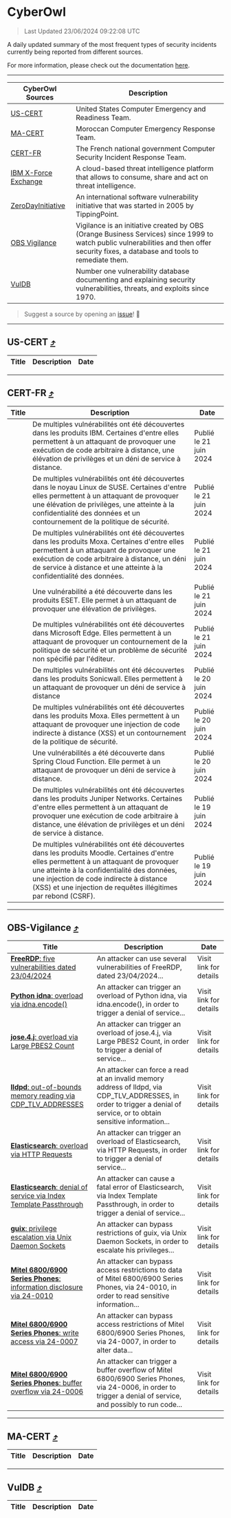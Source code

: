 
 <div id='top'></div>

# CyberOwl

 > Last Updated 23/06/2024 09:22:08 UTC
 
 A daily updated summary of the most frequent types of security incidents currently being reported from different sources.
 
 For more information, please check out the documentation [here](./docs/README.md).
 
 ---
 |CyberOwl Sources|Description|
 |---|---|
 |[US-CERT](#us-cert-arrow_heading_up)|United States Computer Emergency and Readiness Team.|
 |[MA-CERT](#ma-cert-arrow_heading_up)|Moroccan Computer Emergency Response Team.|
 |[CERT-FR](#cert-fr-arrow_heading_up)|The French national government Computer Security Incident Response Team.|
 |[IBM X-Force Exchange](#ibmcloud-arrow_heading_up)|A cloud-based threat intelligence platform that allows to consume, share and act on threat intelligence.|
 |[ZeroDayInitiative](#zerodayinitiative-arrow_heading_up)|An international software vulnerability initiative that was started in 2005 by TippingPoint.|
 |[OBS Vigilance](#obs-vigilance-arrow_heading_up)|Vigilance is an initiative created by OBS (Orange Business Services) since 1999 to watch public vulnerabilities and then offer security fixes, a database and tools to remediate them.|
 |[VulDB](#vuldb-arrow_heading_up)|Number one vulnerability database documenting and explaining security vulnerabilities, threats, and exploits since 1970.|
 
 > Suggest a source by opening an [issue](https://github.com/karimhabush/cyberowl/issues)! :raised_hands:
 ---

## US-CERT [:arrow_heading_up:](#cyberowl)

 |Title|Description|Date|
 |---|---|---|
 
 ---

## CERT-FR [:arrow_heading_up:](#cyberowl)

 |Title|Description|Date|
 |---|---|---|
 |[](https://www.cert.ssi.gouv.fr/avis/CERTFR-2024-AVI-0514/)|De multiples vulnérabilités ont été découvertes dans les produits IBM. Certaines d'entre elles permettent à un attaquant de provoquer une exécution de code arbitraire à distance, une élévation de privilèges et un déni de service à distance.|Publié le 21 juin 2024|
 |[](https://www.cert.ssi.gouv.fr/avis/CERTFR-2024-AVI-0513/)|De multiples vulnérabilités ont été découvertes dans le noyau Linux de SUSE. Certaines d'entre elles permettent à un attaquant de provoquer une élévation de privilèges, une atteinte à la confidentialité des données et un contournement de la politique de sécurité.|Publié le 21 juin 2024|
 |[](https://www.cert.ssi.gouv.fr/avis/CERTFR-2024-AVI-0512/)|De multiples vulnérabilités ont été découvertes dans les produits Moxa. Certaines d'entre elles permettent à un attaquant de provoquer une exécution de code arbitraire à distance, un déni de service à distance et une atteinte à la confidentialité des données.|Publié le 21 juin 2024|
 |[](https://www.cert.ssi.gouv.fr/avis/CERTFR-2024-AVI-0511/)|Une vulnérabilité a été découverte dans les produits ESET. Elle permet à un attaquant de provoquer une élévation de privilèges.|Publié le 21 juin 2024|
 |[](https://www.cert.ssi.gouv.fr/avis/CERTFR-2024-AVI-0510/)|De multiples vulnérabilités ont été découvertes dans Microsoft Edge. Elles permettent à un attaquant de provoquer un contournement de la politique de sécurité et un problème de sécurité non spécifié par l'éditeur.|Publié le 21 juin 2024|
 |[](https://www.cert.ssi.gouv.fr/avis/CERTFR-2024-AVI-0509/)|De multiples vulnérabilités ont été découvertes dans les produits Sonicwall. Elles permettent à un attaquant de provoquer un déni de service à distance|Publié le 20 juin 2024|
 |[](https://www.cert.ssi.gouv.fr/avis/CERTFR-2024-AVI-0508/)|De multiples vulnérabilités ont été découvertes dans les produits Moxa. Elles permettent à un attaquant de provoquer une injection de code indirecte à distance (XSS) et un contournement de la politique de sécurité.|Publié le 20 juin 2024|
 |[](https://www.cert.ssi.gouv.fr/avis/CERTFR-2024-AVI-0507/)|Une vulnérabilités a été découverte dans Spring Cloud Function. Elle permet à un attaquant de provoquer un déni de service à distance.|Publié le 20 juin 2024|
 |[](https://www.cert.ssi.gouv.fr/avis/CERTFR-2024-AVI-0506/)|De multiples vulnérabilités ont été découvertes dans les produits Juniper Networks. Certaines d'entre elles permettent à un attaquant de provoquer une exécution de code arbitraire à distance, une élévation de privilèges et un déni de service à distance.|Publié le 19 juin 2024|
 |[](https://www.cert.ssi.gouv.fr/avis/CERTFR-2024-AVI-0505/)|De multiples vulnérabilités ont été découvertes dans les produits Moodle. Certaines d'entre elles permettent à un attaquant de provoquer une atteinte à la confidentialité des données, une injection de code indirecte à distance (XSS) et une injection de requêtes illégitimes par rebond (CSRF).|Publié le 19 juin 2024|
 
 ---

## OBS-Vigilance [:arrow_heading_up:](#cyberowl)

 |Title|Description|Date|
 |---|---|---|
 |[<a href="https://vigilance.fr/vulnerability/FreeRDP-five-vulnerabilities-dated-23-04-2024-44126" class="noirorange"><b>FreeRDP</b>: five vulnerabilities dated 23/04/2024</a>](https://vigilance.fr/vulnerability/FreeRDP-five-vulnerabilities-dated-23-04-2024-44126)|An attacker can use several vulnerabilities of FreeRDP, dated 23/04/2024...|Visit link for details|
 |[<a href="https://vigilance.fr/vulnerability/Python-idna-overload-via-idna-encode-44125" class="noirorange"><b>Python idna</b>: overload via idna.encode()</a>](https://vigilance.fr/vulnerability/Python-idna-overload-via-idna-encode-44125)|An attacker can trigger an overload of Python idna, via idna.encode(), in order to trigger a denial of service...|Visit link for details|
 |[<a href="https://vigilance.fr/vulnerability/jose-4-j-overload-via-Large-PBES2-Count-44123" class="noirorange"><b>jose.4.j</b>: overload via Large PBES2 Count</a>](https://vigilance.fr/vulnerability/jose-4-j-overload-via-Large-PBES2-Count-44123)|An attacker can trigger an overload of jose.4.j, via Large PBES2 Count, in order to trigger a denial of service...|Visit link for details|
 |[<a href="https://vigilance.fr/vulnerability/lldpd-out-of-bounds-memory-reading-via-CDP-TLV-ADDRESSES-42373" class="noirorange"><b>lldpd</b>: out-of-bounds memory reading via CDP_TLV_ADDRESSES</a>](https://vigilance.fr/vulnerability/lldpd-out-of-bounds-memory-reading-via-CDP-TLV-ADDRESSES-42373)|An attacker can force a read at an invalid memory address of lldpd, via CDP_TLV_ADDRESSES, in order to trigger a denial of service, or to obtain sensitive information...|Visit link for details|
 |[<a href="https://vigilance.fr/vulnerability/Elasticsearch-overload-via-HTTP-Requests-42371" class="noirorange"><b>Elasticsearch</b>: overload via HTTP Requests</a>](https://vigilance.fr/vulnerability/Elasticsearch-overload-via-HTTP-Requests-42371)|An attacker can trigger an overload of Elasticsearch, via HTTP Requests, in order to trigger a denial of service...|Visit link for details|
 |[<a href="https://vigilance.fr/vulnerability/Elasticsearch-denial-of-service-via-Index-Template-Passthrough-44460" class="noirorange"><b>Elasticsearch</b>: denial of service via Index Template Passthrough</a>](https://vigilance.fr/vulnerability/Elasticsearch-denial-of-service-via-Index-Template-Passthrough-44460)|An attacker can cause a fatal error of Elasticsearch, via Index Template Passthrough, in order to trigger a denial of service...|Visit link for details|
 |[<a href="https://vigilance.fr/vulnerability/guix-privilege-escalation-via-Unix-Daemon-Sockets-44121" class="noirorange"><b>guix</b>: privilege escalation via Unix Daemon Sockets</a>](https://vigilance.fr/vulnerability/guix-privilege-escalation-via-Unix-Daemon-Sockets-44121)|An attacker can bypass restrictions of guix, via Unix Daemon Sockets, in order to escalate his privileges...|Visit link for details|
 |[<a href="https://vigilance.fr/vulnerability/Mitel-6800-6900-Series-Phones-information-disclosure-via-24-0010-44120" class="noirorange"><b>Mitel 6800/6900 Series Phones</b>: information disclosure via 24-0010</a>](https://vigilance.fr/vulnerability/Mitel-6800-6900-Series-Phones-information-disclosure-via-24-0010-44120)|An attacker can bypass access restrictions to data of Mitel 6800/6900 Series Phones, via 24-0010, in order to read sensitive information...|Visit link for details|
 |[<a href="https://vigilance.fr/vulnerability/Mitel-6800-6900-Series-Phones-write-access-via-24-0007-44117" class="noirorange"><b>Mitel 6800/6900 Series Phones</b>: write access via 24-0007</a>](https://vigilance.fr/vulnerability/Mitel-6800-6900-Series-Phones-write-access-via-24-0007-44117)|An attacker can bypass access restrictions of Mitel 6800/6900 Series Phones, via 24-0007, in order to alter data...|Visit link for details|
 |[<a href="https://vigilance.fr/vulnerability/Mitel-6800-6900-Series-Phones-buffer-overflow-via-24-0006-44116" class="noirorange"><b>Mitel 6800/6900 Series Phones</b>: buffer overflow via 24-0006</a>](https://vigilance.fr/vulnerability/Mitel-6800-6900-Series-Phones-buffer-overflow-via-24-0006-44116)|An attacker can trigger a buffer overflow of Mitel 6800/6900 Series Phones, via 24-0006, in order to trigger a denial of service, and possibly to run code...|Visit link for details|
 
 ---

## MA-CERT [:arrow_heading_up:](#cyberowl)

 |Title|Description|Date|
 |---|---|---|
 
 ---

## VulDB [:arrow_heading_up:](#cyberowl)

 |Title|Description|Date|
 |---|---|---|
 